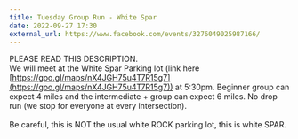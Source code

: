 ```yaml
---
title: Tuesday Group Run - White Spar
date: 2022-09-27 17:30
external_url: https://www.facebook.com/events/3276049025987166/
---
```

PLEASE READ THIS DESCRIPTION. <br>
  We will meet at the White Spar Parking lot (link here [https://goo.gl/maps/nX4JGH75u4T7R15g7](https://goo.gl/maps/nX4JGH75u4T7R15g7)) at 5&#58;30pm. Beginner group can expect 4 miles and the intermediate + group can expect 6 miles. No drop run (we stop for everyone at every intersection).<br>
  <br>
  Be careful, this is NOT the usual white ROCK parking lot, this is white SPAR. <br>
  <br>
  
